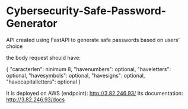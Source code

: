 # Cybersecurity-Safe-Password-Generator
API created using FastAPI to generate safe passwords based on users' choice

the body request should have:

{
  "caracterlen": ninimum 8, 
  "havenumbers": optional,
  "haveletters": optional,
  "havesymbols": optional,
  "havesigns": optional,
  "havecapitalletters": optional
}


It is deployed on AWS (endpoint): http://3.82.246.93/
Its documentation: http://3.82.246.93/docs
